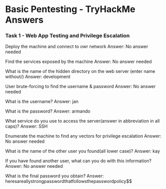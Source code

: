 # Basic Pentesting - TryHackMe Answers

### Task 1 - Web App Testing and Privilege Escalation
Deploy the machine and connect to owr network
Answer: No answer needed

Find the services exposed by the machine
Answer: No answer needed

What is the name of the hidden directory on the web server (enter name without/)
Answer: development

User brute-forcing to find the username & password
Answer: No answer needed

What is the username?
Answer: jan

What is the password?
Answer: armando

What service do you use to access the server(answer in abbreviation in all caps)?
Answer: SSH

Enumerate the machine to find any vectors for privilege escalation
Answer: No answer needed

What is the name of the other user you found(all lower case)?
Answer: kay

If you have found another user, what can you do with this information?
Answer: No answer needed

What is the final password you obtain?
Answer: heresareallystrongpasswordthatfollowsthepasswordpolicy$$

